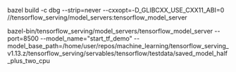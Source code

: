 
bazel build -c dbg --strip=never --cxxopt=-D_GLIBCXX_USE_CXX11_ABI=0 //tensorflow_serving/model_servers:tensorflow_model_server


bazel-bin/tensorflow_serving/model_servers/tensorflow_model_server --port=8500 --model_name="start_tf_demo" --model_base_path=/home/user/repos/machine_learning/tensorflow_serving_v1.13.z/tensorflow_serving/servables/tensorflow/testdata/saved_model_half_plus_two_cpu

